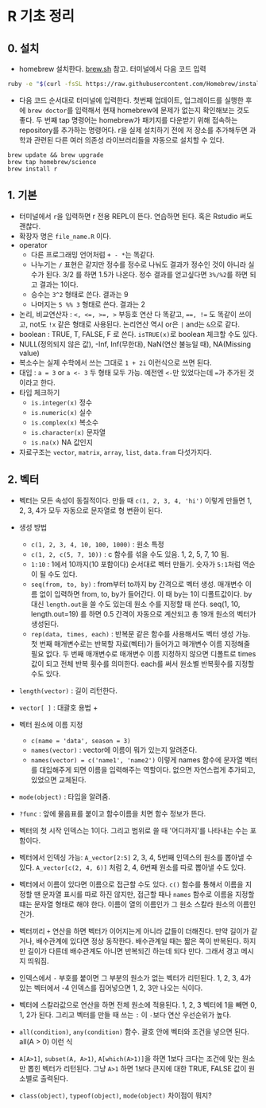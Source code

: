 # R 기초 정리

## 0. 설치

- homebrew 설치한다. [brew.sh](brew.sh) 참고. 터미널에서 다음 코드 입력

```sh
ruby -e "$(curl -fsSL https://raw.githubusercontent.com/Homebrew/install/master/install)"
```

- 다음 코드 순서대로 터미널에 입력한다. 첫번째 업데이트, 업그레이드를 실행한 후에 `brew doctor`를 입력해서 현재 homebrew에 문제가 없는지 확인해보는 것도 좋다. 두 번째 tap 명령어는 homebrew가 패키지를 다운받기 위해 접속하는 repository를 추가하는 명령어다. r을 실제 설치하기 전에 저 장소를 추가해두면 과학과 관련된 다른 여러 의존성 라이브러리들을 자동으로 설치할 수 있다.

```
brew update && brew upgrade
brew tap homebrew/science
brew install r
```

## 1. 기본

- 터미널에서 `r`을 입력하면 r 전용 REPL이 뜬다. 연습하면 된다. 혹은 Rstudio 써도 괜찮다.
- 확장자 명은 `file_name.R` 이다.
- operator
    + 다른 프로그래밍 언어처럼 `+ - *`는 똑같다.
    + 나누기는 `/` 표현은 같지만 정수를 정수로 나눠도 결과가 정수인 것이 아니라 실수가 된다. 3/2 를 하면 1.5가 나온다. 정수 결과를 얻고싶다면 `3%/%2`를 하면 되고 결과는 1이다.
    + 승수는 `3^2` 형태로 쓴다. 결과는 9
    + 나머지는 `5 %% 3` 형태로 쓴다. 결과는 2
- 논리, 비교연산자 : `<, <=, >=, >` 부등호 연산 다 똑같고, `==, !=` 도 똑같이 쓰이고, not도 `!x` 같은 형태로 사용된다. 논리연산 역시 or은 `|` and는 `&`으로 같다.
- boolean : TRUE, T, FALSE, F 로 쓴다. `isTRUE(x)`로 boolean 체크할 수도 있다.
- NULL(정의되지 않은 값), -Inf, Inf(무한대), NaN(연산 불능일 때), NA(Missing value)
- 복소수는 실제 수학에서 쓰는 그대로 `1 + 2i` 이런식으로 쓰면 된다.
- 대입 : `a = 3` or `a <- 3` 두 형태 모두 가능. 예전엔 `<-`만 있었다는데 `=`가 추가된 것이라고 한다.
- 타입 체크하기
    + `is.integer(x)` 정수
    + `is.numeric(x)` 실수
    + `is.complex(x)` 복소수
    + `is.character(x)` 문자열
    + `is.na(x)` NA 값인지
- 자료구조는 `vector`, `matrix`, `array`, `list`, `data.fram` 다섯가지다.

## 2. 벡터

- 벡터는 모든 속성이 동질적이다. 만들 때 `c(1, 2, 3, 4, 'hi')` 이렇게 만들면 1, 2, 3, 4가 모두 자동으로 문자열로 형 변환이 된다.
- 생성 방법
    + `c(1, 2, 3, 4, 10, 100, 1000)` : 원소 특정
    + `c(1, 2, c(5, 7, 10))` : c 함수를 섞을 수도 있음. 1, 2, 5, 7, 10 됨.
    + `1:10` : 1에서 10까지(10 포함이다) 순서대로 벡터 만들기. 숫자가 `5:1`처럼 역순이 될 수도 있다.
    + `seq(from, to, by)` : from부터 to까지 by 간격으로 벡터 생성. 매개변수 이름 없이 입력하면 from, to, by가 들어간다. 이 때 by는 1이 디폴트값이다. by 대신 `length.out`을 쓸 수도 있는데 원소 수를 지정할 때 쓴다. seq(1, 10, length.out=19) 를 하면 0.5 간격이 자동으로 계산되고 총 19개 원소의 벡터가 생성된다.
    + `rep(data, times, each)` : 반복문 같은 함수를 사용해서도 벡터 생성 가능. 첫 번째 매개변수로는 반복할 자료(벡터)가 들어가고 매개변수 이름 지정해줄 필요 없다. 두 번째 매개변수로 매개변수 이름 지정하지 않으면 디폴트로 times 값이 되고 전체 반복 횟수를 의미한다. each를 써서 원소별 반복횟수를 지정할 수도 있다.
- `length(vector)` : 길이 리턴한다.
- `vector[ ]` : 대괄호 용법
    + 
- 벡터 원소에 이름 지정
    + `c(name = 'data', season = 3)`
    + `names(vector)` : vector에 이름이 뭐가 있는지 알려준다.
    + `names(vector) = c('name1', 'name2')` 이렇게 names 함수에 문자열 벡터를 대입해주게 되면 이름을 입력해주는 역할이다. 없으면 자연스럽게 추가되고, 있었으면 교체된다.
- `mode(object)` : 타입을 알려줌.
- `?func` : 앞에 물음표를 붙이고 함수이름을 치면 함수 정보가 뜬다.

- 벡터의 첫 시작 인덱스는 1이다. 그리고 범위로 쓸 때 '어디까지'를 나타내는 수는 포함이다. 
- 벡터에서 인덱싱 가능: `A_vector[2:5]` 2, 3, 4, 5번째 인덱스의 원소를 뽑아낼 수 있다. `A_vector[c(2, 4, 6)]` 처럼 2, 4, 6번째 원소를 따로 뽑아낼 수도 있다.
- 벡터에서 이름이 있다면 이름으로 접근할 수도 있다. `c()` 함수를 통해서 이름을 지정할 땐 문자열 표시를 따로 하진 않지만, 접근할 때나 `names` 함수로 이름을 지정할 떄는 문자열 형태로 해야 한다. 이름이 열의 이름인가 그 원소 스칼라 원소의 이름인건가.
- 벡터끼리 `+` 연산을 하면 벡터가 이어지는게 아니라 값들이 더해진다. 만약 길이가 같거나, 배수관계에 있다면 정상 동작한다. 배수관계일 때는 짧은 쪽이 반복된다. 하지만 길이가 다른데 배수관계도 아니면 반복되긴 하는데 되다 만다. 그래서 경고 메시지 띄워짐.
- 인덱스에서 `-` 부호를 붙이면 그 부분의 원소가 없는 벡터가 리턴된다. 1, 2, 3, 4가 있는 벡터에서 -4 인덱스를 집어넣으면 1, 2, 3만 나오는 식이다.
- 벡터에 스칼라값으로 연산을 하면 전체 원소에 적용된다. 1, 2, 3 벡터에 1을 빼면 0, 1, 2가 된다. 그리고 벡터를 만들 때 쓰는 `:` 이 `-`보다 연산 우선순위가 높다.
- `all(condition)`, `any(condition)` 함수. 괄호 안에 벡터와 조건을 넣으면 된다. all(A > 0) 이런 식
- `A[A>1]`, `subset(A, A>1)`, `A[which(A>1)]`을 하면 1보다 크다는 조건에 맞는 원소만 뽑힌 벡터가 리턴된다. 그냥 `A>1` 하면 1보다 큰지에 대한 TRUE, FALSE 값이 원소별로 출력된다.

- `class(object)`, `typeof(object)`, `mode(object)` 차이점이 뭐지?




